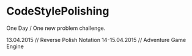 # CodeStylePolishing
One Day / One new problem challenge.

13.04.2015 // Reverse Polish Notation
14-15.04.2015 // Adventure Game Engine